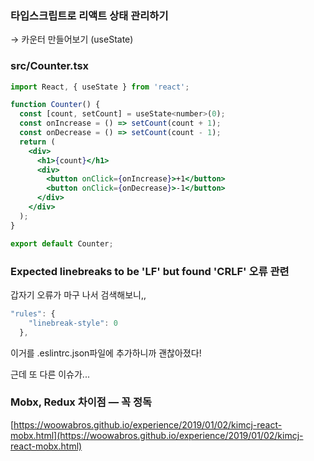 ### 타입스크립트로 리액트 상태 관리하기

→ 카운터 만들어보기 (useState)

### src/Counter.tsx

```jsx
import React, { useState } from 'react';

function Counter() {
  const [count, setCount] = useState<number>(0);
  const onIncrease = () => setCount(count + 1);
  const onDecrease = () => setCount(count - 1);
  return (
    <div>
      <h1>{count}</h1>
      <div>
        <button onClick={onIncrease}>+1</button>
        <button onClick={onDecrease}>-1</button>
      </div>
    </div>
  );
}

export default Counter;
``` 

### Expected linebreaks to be 'LF' but found 'CRLF' 오류 관련

갑자기 오류가 마구 나서 검색해보니,,

```jsx
"rules": {
    "linebreak-style": 0
  },
```

이거를 .eslintrc.json파일에 추가하니까 괜찮아졌다!

근데 또 다른 이슈가...
 
### Mobx, Redux 차이점 — 꼭 정독

[https://woowabros.github.io/experience/2019/01/02/kimcj-react-mobx.html](https://woowabros.github.io/experience/2019/01/02/kimcj-react-mobx.html)
